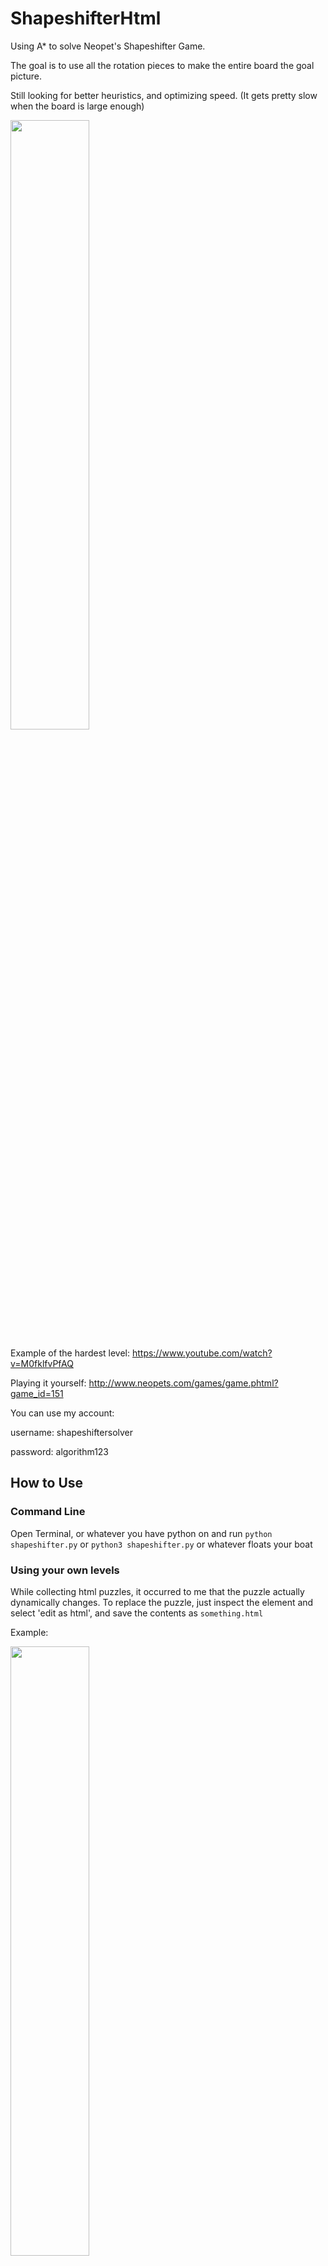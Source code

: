 # ShapeshifterHtml
Using A* to solve Neopet's Shapeshifter Game.

The goal is to use all the rotation pieces to make the entire board the goal picture.

Still looking for better heuristics, and optimizing speed. (It gets pretty slow when the board is large enough)

<img src="https://i.imgur.com/uqD0tvT.png" height="50%" width="50%">

Example of the hardest level:
https://www.youtube.com/watch?v=M0fklfvPfAQ

Playing it yourself:
http://www.neopets.com/games/game.phtml?game_id=151

You can use my account:

username: shapeshiftersolver

password: algorithm123

## How to Use

### Command Line
Open Terminal, or whatever you have python on and run `python shapeshifter.py` or `python3 shapeshifter.py` or whatever floats your boat

### Using your own levels
While collecting html puzzles, it occurred to me that the puzzle actually dynamically changes. To replace the puzzle, just inspect the element and select 'edit as html', and save the contents as `something.html`

Example: 

<img src="https://i.imgur.com/hLT7Mgf.png" height="50%" width="50%">


Inside shapeshifter.py, you just change the html file listed in

```gamemap, pieces, cycle, goalpiece = shapeshifter_html.get_shapeshifter_config('htmllevels/level4.html')```

## Understanding the code

### HTML Parser
We are fetching the board through html parsing, and saving it to a txt file via `shapeshifter_html.py`

### Search Heuristics

We are using Berkeley AI's skeleton (CS188) for A* search in `search.py` and their Counter for the dictionary in `util.py`.

We originally received the skeleton code from Georgia Tech's CS3600 class and implemented it ourselves. 

For all our heuristics we tested it on the "hard coded" level in `search.py`

#### Heuristic 1: Blind equidistance from goal state

```
return sum(sum([bool(y != problem.goal_rank) for y in x]) for x in gamemap)
```

Nodes Expanded on Test Case: 47859

#### Heuristic 2: Blind equidistance distance from goal state if there are enough pieces remaining to rotate four corners, otherwise weighted sum of distances from goal state

```
    if (len(piecesleft) > 7):
        for x in gamemap:
            for y in x:
                htotal = (htotal + y) #the more rotations the further away
    else:
        for x in gamemap:
            for y in x:
                htotal = htotal + bool(y != problem.goal_rank) #the more rotations, the less of a difference
```

Nodes Expanded on Test Case: 13691

## Built With
* [BeautifulSoup](https://www.crummy.com/software/BeautifulSoup/) - HTML Parser for Python

## Authors

* **Andrew Young** - [Github](https://github.com/catatonicTrepidation/)
* **Brian Cai** - [Github](https://github.com/brian-cai)

